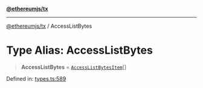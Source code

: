 [**@ethereumjs/tx**](../README.md)

***

[@ethereumjs/tx](../README.md) / AccessListBytes

# Type Alias: AccessListBytes

> **AccessListBytes** = [`AccessListBytesItem`](AccessListBytesItem.md)[]

Defined in: [types.ts:589](https://github.com/ethereumjs/ethereumjs-monorepo/blob/master/packages/tx/src/types.ts#L589)
